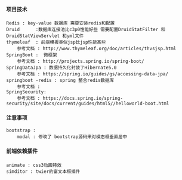 #### 项目技术
    Redis : key-value 数据库 需要安装redis和配置
    Druid      :数据库连接池比c3p0性能好些 需要配置DruidStatFilter 和 DruidStatViewServlet 和yml文件
    thymeleaf  : 前端模板类似jsp比jsp性能高些
        参考文档 : http://www.thymeleaf.org/doc/articles/thvsjsp.html
    SpringBoot :  微框架   
        参考文档 : http://projects.spring.io/spring-boot/
    SpringDataJpa : 数据持久化封装了Hibernate5.0 
        参考文档 : https://spring.io/guides/gs/accessing-data-jpa/
    springboot -redis : spring 整合redis数据库
        参考文档 : 
    SpringSecurity:  
        参考文档 : https://docs.spring.io/spring-security/site/docs/current/guides/html5//helloworld-boot.html
#### 注意事项
    bootstrap :
        modal : 修改了 bootstrap源码来对模态框垂直居中
    
#### 前端依赖插件
    animate : css3动画特效 
    simditor : twier的富文本框插件
                           